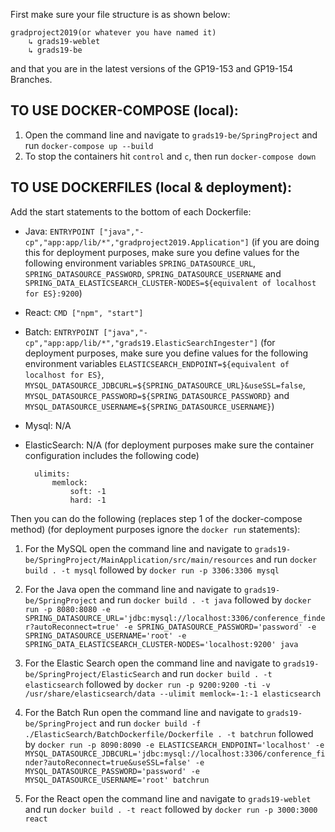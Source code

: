 First make sure your file structure is as shown below:
 
    gradproject2019(or whatever you have named it)
        ↳ grads19-weblet
        ↳ grads19-be
 
and that you are in the latest versions of the GP19-153 and GP19-154 Branches.

TO USE DOCKER-COMPOSE (local):
-

1. Open the command line and navigate to `grads19-be/SpringProject` and run `docker-compose up --build`
2. To stop the containers hit `control` and `c`, then run `docker-compose down`

TO USE DOCKERFILES (local & deployment):
-

Add the start statements to the bottom of each Dockerfile:

- Java: `ENTRYPOINT ["java","-cp","app:app/lib/*","gradproject2019.Application"]` (if you are doing this for deployment purposes, make sure you define values for the following environment variables `SPRING_DATASOURCE_URL`, `SPRING_DATASOURCE_PASSWORD`, `SPRING_DATASOURCE_USERNAME` and `SPRING_DATA_ELASTICSEARCH_CLUSTER-NODES=${equivalent of localhost for ES}:9200`)
- React: `CMD ["npm", "start"]`
- Batch: `ENTRYPOINT ["java","-cp","app:app/lib/*","grads19.ElasticSearchIngester"]` (for deployment purposes, make sure you define values for the following environment variables `ELASTICSEARCH_ENDPOINT=${equivalent of localhost for ES}`, `MYSQL_DATASOURCE_JDBCURL=${SPRING_DATASOURCE_URL}&useSSL=false`, `MYSQL_DATASOURCE_PASSWORD=${SPRING_DATASOURCE_PASSWORD}` and `MYSQL_DATASOURCE_USERNAME=${SPRING_DATASOURCE_USERNAME}`)
- Mysql: N/A
- ElasticSearch: N/A (for deployment purposes make sure the container configuration includes the following code)

        ulimits:
            memlock:
                soft: -1
                hard: -1

Then you can do the following (replaces step 1 of the docker-compose method) (for deployment purposes ignore the `docker run` statements):

1. For the MySQL open the command line and navigate to `grads19-be/SpringProject/MainApplication/src/main/resources` and run `docker build . -t mysql` followed by `docker run -p 3306:3306 mysql`

2. For the Java open the command line and navigate to `grads19-be/SpringProject` and run `docker build . -t java` followed by `docker run -p 8080:8080 -e SPRING_DATASOURCE_URL='jdbc:mysql://localhost:3306/conference_finder?autoReconnect=true' -e SPRING_DATASOURCE_PASSWORD='password' -e SPRING_DATASOURCE_USERNAME='root' -e SPRING_DATA_ELASTICSEARCH_CLUSTER-NODES='localhost:9200' java`

3. For the Elastic Search open the command line and navigate to `grads19-be/SpringProject/ElasticSearch` and run `docker build . -t elasticsearch` followed by `docker run -p 9200:9200 -ti -v /usr/share/elasticsearch/data --ulimit memlock=-1:-1 elasticsearch`

4. For the Batch Run open the command line and navigate to `grads19-be/SpringProject` and run `docker build -f ./ElasticSearch/BatchDockerfile/Dockerfile . -t batchrun` followed by `docker run -p 8090:8090 -e ELASTICSEARCH_ENDPOINT='localhost' -e MYSQL_DATASOURCE_JDBCURL='jdbc:mysql://localhost:3306/conference_finder?autoReconnect=true&useSSL=false' -e MYSQL_DATASOURCE_PASSWORD='password' -e MYSQL_DATASOURCE_USERNAME='root' batchrun`

5. For the React open the command line and navigate to `grads19-weblet` and run `docker build . -t react` followed by `docker run -p 3000:3000 react`